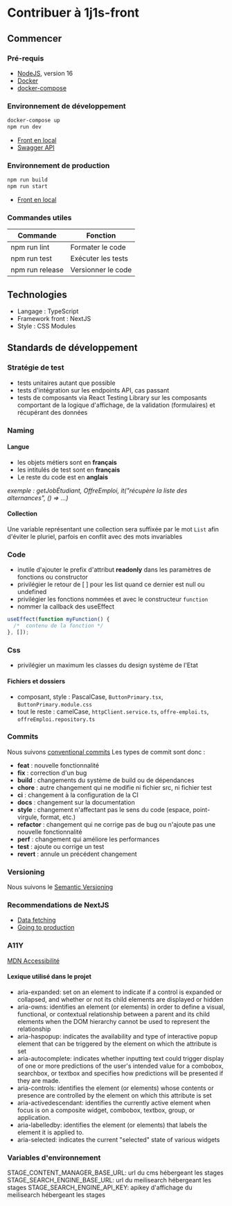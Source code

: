 Contribuer à 1j1s-front
===

Commencer
---

### Pré-requis
* [NodeJS](https://nodejs.org/fr/), version 16
* [Docker](https://docs.docker.com/desktop/)
* [docker-compose](https://docs.docker.com/compose/)

### Environnement de développement
```bash
docker-compose up
npm run dev
```

* [Front en local](http://localhost:3000)
* [Swagger API](http://localhost:3000/api)

### Environnement de production
```bash
npm run build
npm run start
```
* [Front en local](http://localhost:3000)


### Commandes utiles
| Commande        | Fonction               |
| --------------- | ---------------------- |
| npm run lint    | Formater le code       |
| npm run test    | Exécuter les tests     |
| npm run release | Versionner le code     |


Technologies
---
* Langage : TypeScript
* Framework front : NextJS
* Style : CSS Modules

Standards de développement
---
### Stratégie de test
* tests unitaires autant que possible
* tests d'intégration sur les endpoints API, cas passant
* tests de composants via React Testing Library sur les composants comportant de la logique d'affichage, de la validation (formulaires) et récupérant des données

### Naming

#### Langue
* les objets métiers sont en **français**
* les intitulés de test sont en **français**
* Le reste du code est en **anglais**

_exemple : getJobÉtudiant, OffreEmploi, it("récupère la liste des alternances", () => ...)_

#### Collection
Une variable représentant une collection sera suffixée par le mot `List` afin d'éviter le pluriel, parfois en conflit avec des mots invariables

### Code
* inutile d'ajouter le prefix d'attribut **readonly** dans les paramètres de fonctions ou constructor
* privilégier le retour de [ ] pour les list quand ce dernier est null ou undefined
* privilégier les fonctions nommées et avec le constructeur `function`
* nommer la callback des useEffect

```javascript
useEffect(function myFunction() {
  /*  contenu de la fonction */
}, []);
```

### Css
* privilégier un maximum les classes du design système de l'Etat

#### Fichiers et dossiers
* composant, style : PascalCase, `ButtonPrimary.tsx`, `ButtonPrimary.module.css`
* tout le reste : camelCase, `httpClient.service.ts`, `offre-emploi.ts`, `offreEmploi.repository.ts`

### Commits
Nous suivons [conventional commits](https://conventionalcommits.org/)
Les types de commit sont donc :
* **feat** : nouvelle fonctionnalité
* **fix** : correction d'un bug
* **build** : changements du système de build ou de dépendances
* **chore** : autre changement qui ne modifie ni fichier src, ni fichier test
* **ci** : changement à la configuration de la CI
* **docs** : changement sur la documentation
* **style** : changement n'affectant pas le sens du code (espace, point-virgule, format, etc.)
* **refactor** : changement qui ne corrige pas de bug ou n'ajoute pas une nouvelle fonctionnalité
* **perf** : changement qui améliore les performances
* **test** : ajoute ou corrige un test
* **revert** : annule un précédent changement

### Versioning
Nous suivons le [Semantic Versioning](https://semver.org)

### Recommendations de NextJS
* [Data fetching](https://nextjs.org/docs/basic-features/data-fetching/overview)
* [Going to production](https://nextjs.org/docs/going-to-production)


### A11Y
[MDN Accessibilité](https://developer.mozilla.org/en-US/docs/Web/Accessibility/ARIA)

#### Lexique utilisé dans le projet

- aria-expanded: set on an element to indicate if a control is expanded or collapsed, and whether or not its child elements are displayed or hidden
- aria-owns: identifies an element (or elements) in order to define a visual, functional, or contextual relationship between a parent and its child elements when the DOM hierarchy cannot be used to represent the relationship
- aria-haspopup: indicates the availability and type of interactive popup element that can be triggered by the element on which the attribute is set
- aria-autocomplete: indicates whether inputting text could trigger display of one or more predictions of the user's intended value for a combobox, searchbox, or textbox and specifies how predictions will be presented if they are made.
- aria-controls: identifies the element (or elements) whose contents or presence are controlled by the element on which this attribute is set
- aria-activedescendant: identifies the currently active element when focus is on a composite widget, combobox, textbox, group, or application.
- aria-labelledby: identifies the element (or elements) that labels the element it is applied to.
- aria-selected: indicates the current "selected" state of various widgets

### Variables d'environnement
STAGE_CONTENT_MANAGER_BASE_URL: url du cms hébergeant les stages
STAGE_SEARCH_ENGINE_BASE_URL: url du meilisearch hébergeant les stages
STAGE_SEARCH_ENGINE_API_KEY: apikey d'affichage du meilisearch hébergeant les stages
